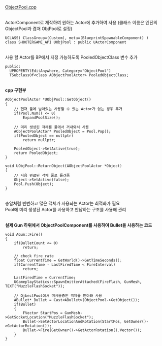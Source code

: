 [ObjectPool.cpp](https://github.com/HongJaehan-hub/ShooterProject/blob/main/ShooterGame/Source/ShooterGame/ObjPool.cpp)

<br>ActorComponent로 제작하여 원하는 Actor에 추가하여 사용 (클래스 이름은 엔진의 ObjectPool과 겹쳐 ObjPool로 설정)
```
UCLASS( ClassGroup=(Custom), meta=(BlueprintSpawnableComponent) )
class SHOOTERGAME_API UObjPool : public UActorComponent
```

<br>사용 할 Actor를 BP에서 지정 가능하도록 PooledObjectClass 변수 추가
```
public:
  UPROPERTY(EditAnywhere, Category="ObjectPool")
  TSubclassOf<class AObjectPoolActor> PooledObjectClass;
```

<br>**cpp 구현부**
```
AObjectPoolActor *UObjPool::GetObject()
{
	// 현재 풀에 남아있는 사용할 수 있는 Actor가 없는 경우 추가
	if(Pool.Num() <= 0)
		ExpandPoolSize();
	
	// 미리 생성된 객체를 풀에서 꺼내와서 사용
	AObjectPoolActor* PooledObject = Pool.Pop();
	if(PooledObject == nullptr) 
		return nullptr;

	PooledObject->SetActive(true);
    return PooledObject;
}

void UObjPool::ReturnObject(AObjectPoolActor *Object)
{
	// 사용 완료된 객체 풀로 돌려줌
	Object->SetActive(false);
	Pool.Push(Object);
}
```
<br> 총알처럼 빈번하고 많은 객체가 사용되는 Actor는 최적화가 필요
<br> Pool에 미리 생성된 Actor를 사용하고 반납하는 구조를 사용해 관리

<br>**실제 Gun 하위에서 ObjectPoolComponent를 사용하여 Bullet을 사용하는 코드**
```
void AGun::Fire()
{
	if(BulletCount <= 0)
		return;

	// check fire rate
	float CurrentTime = GetWorld()->GetTimeSeconds(); 
	if(CurrentTime - LastFiredTime < FireInterval)
		return;

	LastFiredTime = CurrentTime;
	UGameplayStatics::SpawnEmitterAttached(FireFlash, GunMesh, TEXT("MuzzleFlashSocket"));

	// OjbectPool에서 미사용중인 객체를 받아와 사용
	ABullet* Bullet = Cast<ABullet>(ObjectPool->GetObject());
	if(Bullet)
	{
		FVector StartPos = GunMesh->GetSocketLocation("MuzzleFlashSocket");
		Bullet->SetActorLocationAndRotation(StartPos, GetOwner()->GetActorRotation());
		Bullet->Fire(GetOwner()->GetActorRotation().Vector());
	}
}
```
